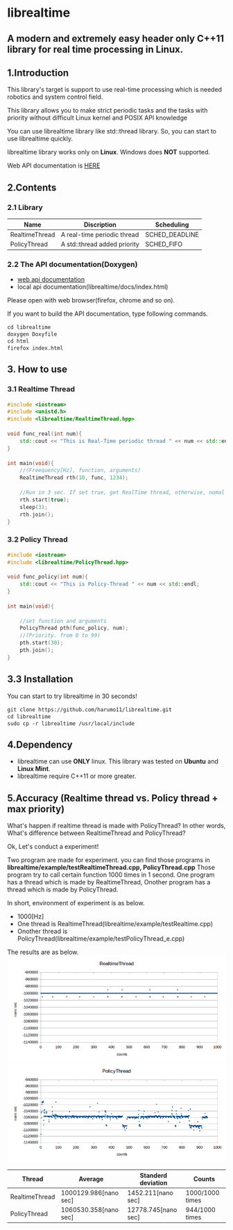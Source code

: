librealtime
==============
## A modern and extremely easy header only C++11 library for real time processing in Linux.

## 1.Introduction

This library's target is support to use real-time processing which is needed robotics and system control field.

This library allows you to make strict periodic tasks
and the tasks with priority without difficult Linux kernel and POSIX API knowledge

You can use librealtime library like std::thread library.
So, you can start to use librealtime quickly.

librealtime library works only on **Linux**. Windows does **NOT** supported.

Web API documentation is [HERE](https://harumo11.github.io/librealtime/)


## 2.Contents

### 2.1 Library
|Name|Discription|Scheduling|
|----|-----------|----------|
|RealtimeThread|A real-time periodic thread|SCHED_DEADLINE|
|PolicyThread|A std::thread added priority|SCHED_FIFO|

### 2.2 The API documentation(Doxygen)

- [web api documentation](https://harumo11.github.io/librealtime/)
- local api documentation(librealtime/docs/index.html)

Please open with web browser(firefox, chrome and so on).

If you want to build the API documentation, type following commands.
```
cd librealtime
doxygen Doxyfile
cd html
firefox index.html
```

## 3. How to use

### 3.1 Realtime Thread

```cpp
#include <iostream>
#include <unistd.h>
#include <librealtime/RealtimeThread.hpp>

void func_real(int num){
	std::cout << "This is Real-Time periodic thread " << num << std::endl;
}

int main(void){
    //(Freequency[Hz], function, arguments)
	RealtimeThread rth(10, func, 1234);
	
	//Run in 3 sec. If set true, get RealTime thread, otherwise, nomal priodic thread.
	rth.start(true);
	sleep(3);
	rth.join();
}
```

### 3.2 Policy Thread

```cpp
#include <iostream>
#include <librealtime/PolicyThread.hpp>

void func_policy(int num){
	std::cout << "This is Policy-Thread " << num << std::endl;
}

int main(void){

	//set function and arguments
	PolicyThread pth(func_policy, num);
	//(Priority. from 0 to 99)
	pth.start(30);
	pth.join();
}
```

## 3.3 Installation

You can start to try librealtime in 30 seconds!

```
git clone https://github.com/harumo11/librealtime.git
cd librealtime
sudo cp -r librealtime /usr/local/include
```

## 4.Dependency

- librealtime can use **ONLY** linux.
	This library was tested on **Ubuntu** and **Linux Mint**.
- librealtime require C++11 or more greater.


## 5.Accuracy (Realtime thread **vs.** Policy thread + max priority)

What's happen if realtime thread is made with PolicyThread?
In other words, What's difference between RealtimeThread and PolicyThread?

Ok, Let's conduct a experiment!

Two program are made for experiment. you can find those programs in
**librealtime/example/testRealtimeThread.cpp, PolicyThread.cpp**
Those program try to call certain function 1000 times in 1 second. One program has a thread which is made by RealtimeThread, Onother program has a thread which is made by PolicyThread.

In short, environment of experiment is as below.
- 1000[Hz]
- One thread is RealtimeThread(librealtime/example/testRealtime.cpp)
- Onother thread is PolicyThread(librealtime/example/testPolicyThread_e.cpp)

The results are as below.
![Realtime](./data/realtime_test.png)
![Policy](./data/policy_test.png)

|Thread|Average|Standerd deviation|Counts|
|------|--------|------------------|------|
|RealtimeThread|1000129.986[nano sec]|1452.211[nano sec]|1000/1000 times|
|PolicyThread|1060530.358[nano sec]|12778.745[nano sec]|944/1000 times|
